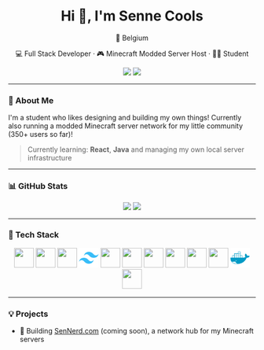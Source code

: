 <h1 align="center">Hi 👋, I'm Senne Cools</h1>
<p align="center">📌 Belgium</p>
<p align="center">💻 Full Stack Developer · 🎮 Minecraft Modded Server Host · 🧑‍🎓 Student </p>

<p align="center">
  <a href="mailto:sennecools2004@gmail.com" target="_blank"><img src="https://img.shields.io/badge/Gmail-D14836?style=for-the-badge&logo=gmail&logoColor=white" /></a>
  <a href="https://www.linkedin.com/in/senne-cools/" target="_blank"><img src="https://img.shields.io/badge/LinkedIn-0A66C2?style=for-the-badge&logo=linkedin&logoColor=white" /></a>
</p>

---

### 🧠 About Me
I'm a student who likes designing and building my own things! Currently also running a modded Minecraft server network for my little community (350+ users so far)!

> Currently learning: **React**, **Java** and managing my own local server infrastructure

---

### 📊 GitHub Stats

<p align="center">
  <img src="https://github-readme-stats.vercel.app/api?username=sennecools&theme=dark&show_icons=true&hide_border=true&count_private=true" height="150" />
  <img src="https://github-readme-stats.vercel.app/api/top-langs/?username=sennecools&theme=dark&show_icons=true&hide_border=true&layout=compact" height="150" />
</p>

---

### 🧰 Tech Stack

<p align="center">
  <img src="https://cdn.jsdelivr.net/gh/devicons/devicon/icons/typescript/typescript-original.svg" width="40" height="40"/>
  <img src="https://cdn.jsdelivr.net/gh/devicons/devicon/icons/javascript/javascript-original.svg" width="40" height="40"/>
  <img src="https://cdn.jsdelivr.net/gh/devicons/devicon/icons/react/react-original.svg" width="40" height="40"/>
  <img src="https://github.com/devicons/devicon/blob/v2.16.0/icons/tailwindcss/tailwindcss-original.svg" width="40" height="40"/>
  <img src="https://cdn.jsdelivr.net/gh/devicons/devicon/icons/nodejs/nodejs-original.svg" width="40" height="40"/>
  <img src="https://cdn.jsdelivr.net/gh/devicons/devicon/icons/java/java-original.svg" width="40" height="40"/>
  <img src="https://cdn.jsdelivr.net/gh/devicons/devicon/icons/php/php-original.svg" width="40" height="40"/>
  <img src="https://cdn.jsdelivr.net/gh/devicons/devicon/icons/mysql/mysql-original.svg" width="40" height="40"/>
  <img src="https://cdn.jsdelivr.net/gh/devicons/devicon/icons/csharp/csharp-original.svg" width="40" height="40"/>
  <img src="https://cdn.jsdelivr.net/gh/devicons/devicon/icons/python/python-original.svg" width="40" height="40"/>
  <img src="https://github.com/devicons/devicon/blob/v2.16.0/icons/docker/docker-plain.svg" width="40" height="40"/>
  <img src="https://cdn.jsdelivr.net/gh/devicons/devicon/icons/vscode/vscode-original.svg" width="40" height="40"/>
</p>

---

### 💡 Projects
- 🎯 Building [SenNerd.com](https://sennerd.com) (coming soon), a network hub for my Minecraft servers
